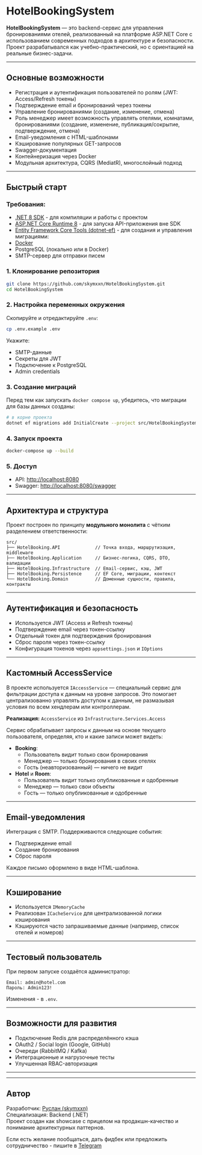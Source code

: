 # HotelBookingSystem

**HotelBookingSystem** — это backend-сервис для управления бронированиями отелей, реализованный на платформе ASP.NET Core с использованием современных подходов в архитектуре и безопасности. 
Проект разрабатывался как учебно-практический, но с ориентацией на реальные бизнес-задачи.

---

## Основные возможности

- Регистрация и аутентификация пользователей по ролям (JWT: Access/Refresh токены)
- Подтверждение email и бронирований через токены
- Управление бронированиями (создание, изменение, отмена)
- Роль менеджер имеет возможность управлять отелями, комнатами, бронированиями (создание, изменение, публикация/сокрытие, подтверждение, отмена)
- Email-уведомления с HTML-шаблонами
- Кэширование популярных GET-запросов
- Swagger-документация
- Контейнеризация через Docker
- Модульная архитектура, CQRS (MediatR), многослойный подход

---

## Быстрый старт

### Требования:

- [.NET 8 SDK](https://dotnet.microsoft.com/download) - для компиляции и работы с проектом
- [ASP.NET Core Runtime 8](https://dotnet.microsoft.com/en-us/download/dotnet/8.0/runtime) - для запуска API-приложения вне SDK
- [Entity Framework Core Tools (dotnet-ef)](https://learn.microsoft.com/en-us/ef/core/cli/dotnet) - для создания и управления миграциями:
- [Docker](https://www.docker.com/)
- PostgreSQL (локально или в Docker)
- SMTP-сервер для отправки писем

### 1. Клонирование репозитория

```bash
git clone https://github.com/skymxxn/HotelBookingSystem.git
cd HotelBookingSystem
```

### 2. Настройка переменных окружения

Скопируйте и отредактируйте `.env`:

```bash
cp .env.example .env
```

Укажите:
- SMTP-данные
- Секреты для JWT
- Подключение к PostgreSQL
- Admin credentials

### 3. Создание миграций

Перед тем как запускать `docker compose up`, убедитесь, что миграции для базы данных созданы:
```bash
# в корне проекта
dotnet ef migrations add InitialCreate --project src/HotelBookingSystem.Persistence --startup-project src/HotelBookingSystem.API
```

### 4. Запуск проекта

```bash
docker-compose up --build
```

### 5. Доступ

- API: [http://localhost:8080](http://localhost:8080)  
- Swagger: [http://localhost:8080/swagger](http://localhost:8080/swagger)

---

## Архитектура и структура

Проект построен по принципу **модульного монолита** с чётким разделением ответственности:

```
src/
├── HotelBooking.API             // Точка входа, маршрутизация, middleware
├── HotelBooking.Application     // Бизнес-логика, CQRS, DTO, валидации
├── HotelBooking.Infrastructure  // Email-сервис, кэш, JWT
├── HotelBooking.Persistence     // EF Core, миграции, контекст
└── HotelBooking.Domain          // Доменные сущности, правила, контракты
```

---

## Аутентификация и безопасность

- Используется JWT (Access и Refresh токены)
- Подтверждение email через токен-ссылку
- Отдельный токен для подтверждения бронирования
- Сброс пароля через токен-ссылку
- Конфигурация токенов через `appsettings.json` и `IOptions`

---

## Кастомный AccessService

В проекте используется `IAccessService` — специальный сервис для фильтрации доступа к данным на уровне запросов.
Это помогает централизованно управлять доступом к данным, не размазывая условия по всем хендлерам или контроллерам.

**Реализация:** `AccessService` из `Infrastructure.Services.Access`

Сервис обрабатывает запросы к данным на основе текущего пользователя, определяя, кто и какие записи может видеть:

- **Booking**:
  -  Пользователь видит только свои бронирования
  -  Менеджер — только бронирования в своих отелях
  -  Гость (неавторизованный) — ничего не видит
- **Hotel** и **Room**:
  -  Пользователь видит только опубликованные и одобренные
  -  Менеджер — только свои объекты
  -  Гость — только опубликованные и одобренные

---

## Email-уведомления

Интеграция с SMTP. Поддерживаются следующие события:

- Подтверждение email
- Создание бронирования
- Сброс пароля

Каждое письмо оформлено в виде HTML-шаблона.

---

## Кэширование

- Используется `IMemoryCache`  
- Реализован `ICacheService` для централизованной логики кэширования
- Кэшируются часто запрашиваемые данные (например, список отелей и номеров)

---

## Тестовый пользователь

При первом запуске создаётся администратор:

```
Email: admin@hotel.com
Пароль: Admin123!
```

Изменения - в `.env`.

---

## Возможности для развития

- Подключение Redis для распределённого кэша
- OAuth2 / Social login (Google, GitHub)
- Очереди (RabbitMQ / Kafka)
- Интеграционные и нагрузочные тесты
- Улучшенная RBAC-авторизация

---

---

## Автор

Разработчик: [Руслан (skymxxn)](https://github.com/skymxxn)  
Специализация: Backend (.NET)  
Проект создан как showcase с прицелом на продакшн-качество и понимание архитектурных паттернов.

Если есть желание пообщаться, дать фидбек или предложить сотрудничество - пишите в [Telegram](https://t.me/skymxxn)
